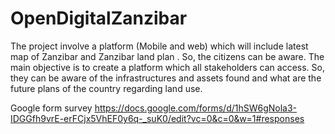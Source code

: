 # OpenDigitalZanzibar
The project involve a platform (Mobile and web) which will include latest map of Zanzibar and Zanzibar land plan . So, the citizens can be aware. The main objective is to create a platform which all stakeholders can access. So, they can be aware of the infrastructures and assets found and what are the future plans of the country regarding land use.
 
 Google form survey 
 https://docs.google.com/forms/d/1hSW6gNola3-IDGGfh9vrE-erFCjx5VhEF0y6q-_suK0/edit?vc=0&c=0&w=1#responses
